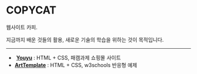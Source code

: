 # COPYCAT
웹사이트 카피.

지금까지 배운 것들의 활용, 새로운 기술의 학습을 위하는 것이 목적입니다.

---------

- ​ [__Youyu__](https://dasebee.github.io/copycat/youyu) : HTML + CSS, 패캠과제 쇼핑몰 사이트
-  [__ArtTemplate__](https://dasebee.github.io/copycat/ArtTemplate/) : HTML + CSS, w3schools 반응형 예제


  ​

